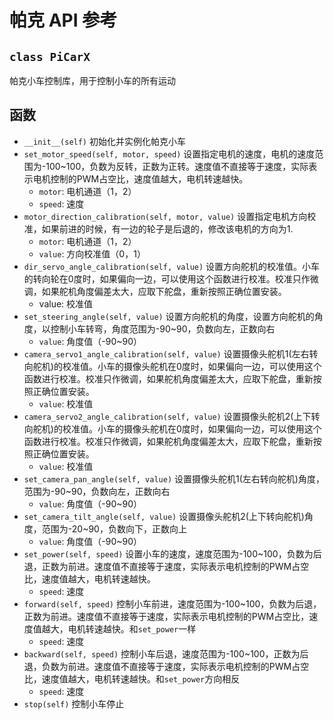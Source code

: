 # 帕克 API 参考

## `class PiCarX`
帕克小车控制库，用于控制小车的所有运动

## 函数
- `__init__(self)`
    初始化并实例化帕克小车
- `set_motor_speed(self, motor, speed)`
    设置指定电机的速度，电机的速度范围为-100~100，负数为反转，正数为正转。速度值不直接等于速度，实际表示电机控制的PWM占空比，速度值越大，电机转速越快。
    - `motor`: 电机通道（1，2）
    - `speed`: 速度
- `motor_direction_calibration(self, motor, value)`
    设置指定电机方向校准，如果前进的时候，有一边的轮子是后退的，修改该电机的方向为1.
    - `motor`: 电机通道（1，2）
    - `value`: 方向校准值（0，1）
- `dir_servo_angle_calibration(self, value)`
    设置方向舵机的校准值。小车的转向轮在0度时，如果偏向一边，可以使用这个函数进行校准。校准只作微调，如果舵机角度偏差太大，应取下舵盘，重新按照正确位置安装。
    - value: 校准值
- `set_steering_angle(self, value)`
    设置方向舵机的角度，设置方向舵机的角度，以控制小车转弯，角度范围为-90~90，负数向左，正数向右
    - `value`: 角度值（-90~90）
- `camera_servo1_angle_calibration(self, value)`
    设置摄像头舵机1(左右转向舵机)的校准值。小车的摄像头舵机在0度时，如果偏向一边，可以使用这个函数进行校准。校准只作微调，如果舵机角度偏差太大，应取下舵盘，重新按照正确位置安装。
    - `value`: 校准值
- `camera_servo2_angle_calibration(self, value)`
    设置摄像头舵机2(上下转向舵机)的校准值。小车的摄像头舵机在0度时，如果偏向一边，可以使用这个函数进行校准。校准只作微调，如果舵机角度偏差太大，应取下舵盘，重新按照正确位置安装。
    - `value`: 校准值
- `set_camera_pan_angle(self, value)`
    设置摄像头舵机1(左右转向舵机)角度，范围为-90~90，负数向左，正数向右
    - `value`: 角度值（-90~90）
- `set_camera_tilt_angle(self, value)`
    设置摄像头舵机2(上下转向舵机)角度，范围为-20~90，负数向下，正数向上
    - `value`: 角度值（-90~90）
- `set_power(self, speed)`
    设置小车的速度，速度范围为-100~100，负数为后退，正数为前进。速度值不直接等于速度，实际表示电机控制的PWM占空比，速度值越大，电机转速越快。
    - `speed`: 速度
- `forward(self, speed)`
    控制小车前进，速度范围为-100~100，负数为后退，正数为前进。速度值不直接等于速度，实际表示电机控制的PWM占空比，速度值越大，电机转速越快。和`set_power`一样
    - `speed`: 速度
- `backward(self, speed)`
    控制小车后退，速度范围为-100~100，正数为后退，负数为前进。速度值不直接等于速度，实际表示电机控制的PWM占空比，速度值越大，电机转速越快。和`set_power`方向相反
    - `speed`: 速度
- `stop(self)`
    控制小车停止